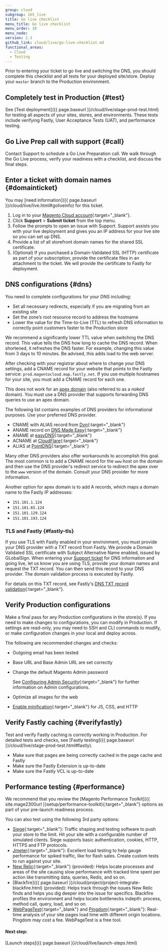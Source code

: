 ```yaml
---
group: cloud
subgroup: 165_live
title: Go live checklist
menu_title: Go live checklist
menu_order: 10
menu_node:
version: 2.3
github_link: cloud/live/go-live-checklist.md
functional_areas:
  - Cloud
  - Testing
---
```


Prior to entering your ticket to go live and switching the DNS, you should complete this checklist and all tests for your deployed site/store. Deploy your `master` branch to the Production environment.

## Completely test in Production {#test}
See [Test deployment]({{ page.baseurl }}/cloud/live/stage-prod-test.html) for testing all aspects of your sites, stores, and environments. These tests include verifying Fastly, User Acceptance Tests (UAT), and performance testing.

## Go Live Prep call with support {#call}
Contact Support to schedule a Go Live Preparation call. We walk through the Go Live process, verify your readiness with a checklist, and discuss the final steps.

## Enter a ticket with domain names {#domainticket}
You may [need information]({{ page.baseurl }}/cloud/live/live.html#goliveinfo) for this ticket.

1.	Log in to your [Magento Cloud account](https://accounts.magento.cloud){:target="_blank"}.
2.	Click **Support** > **Submit ticket** from the top menu.
3.	Follow the prompts to open an issue with Support.	Support assists you with your live deployment and gives you an IP address for your live site so you can set up DNS.
5. Provide a list of all storefront domain names for the shared SSL certificate.
4. (Optional) If you purchased a Domain-Validated SSL (HTTP) certificate as part of your subscription, provide the certificate files in an attachment to the ticket. We will provide the certificate to Fastly for deployment.

## DNS configurations {#dns}
You need to complete configurations for your DNS including:

* Set all necessary redirects, especially if you are migrating from an existing site
*	Set the zone’s root resource record to address the hostname
*	Lower the value for the Time-to-Live (TTL) to refresh DNS information to correctly point customers faster to the Production store

  We recommend a significantly lower TTL value when switching the DNS record. This value tells the DNS how long to cache the DNS record. When shortened, it refreshes the DNS faster. For example, changing this value from 3 days to 10 minutes. Be advised, this adds load to the web server.

After checking with your registrar about where to change your DNS settings, add a CNAME record for your website that points to the Fastly service: `prod.magentocloud.map.fastly.net`. If you use multiple hostnames for your site, you must add a CNAME record for each one.

<div class="bs-callout bs-callout-info" id="info">
<p>This does not work for an <a href="https://blog.cloudflare.com/zone-apex-naked-domain-root-domain-cname-supp" target="_blank">apex domain</a> (also referred to as a <em>naked</em> domain). You must use a DNS provider that supports forwarding DNS queries to use an apex domain.</p>
</div>

The following list contains examples of DNS providers for informational purposes. Use your preferred DNS provider.

*	CNAME with ALIAS record from [Dyn](http://dyn.com){:target="_blank"}
*	ANAME record on [DNS Made Easy](http://www.dnsmadeeasy.com){:target="_blank"}
*	ANAME at [easyDNS](https://www.easydns.com){:target="_blank"}
*	ACNAME at [CloudFlare](https://www.cloudflare.com){:target="_blank"}
*	ALIAS at [PointDNS](https://pointhq.com){:target="_blank"}

Many other DNS providers also offer workarounds to accomplish this goal. The most common is to add a CNAME record for the `www` host on the domain and then use the DNS provider's redirect service to redirect the apex over to the `www` version of the domain. Consult your DNS provider for more information.

Another option for apex domain is to add A records, which maps a domain name to the Fastly IP addresses:
* `151.101.1.124`
* `151.101.65.124`
* `151.101.129.124`
* `151.101.193.124`

### TLS and Fastly {#fastly-tls}
If you use TLS with Fastly enabled in your environment, you must provide your DNS provider with a TXT record from Fastly. We provide a Domain Validated SSL certificate with Subject Alternative Name enabled, issued by GLobalSign. When entering your [Support ticket](#dns) for DNS information and going live, let us know you are using TLS, provide your domain names and request the TXT record. You can then send this record to your DNS provider. The domain validation process is executed by Fastly.

For details on this TXT record, see Fastly's [DNS TXT record validation](https://docs.fastly.com/guides/securing-communications/domain-validation-for-tls-certificates#dns-text-record-verification){:target="_blank"}.

## Verify Production configurations
Make a final pass for any Production configurations in the store(s). If you need to make changes to configurations, you can modify in Production. If settings are read-only, you may need to SSH and CLI commands to modify, or make configuration changes in your local and deploy across.

The following are recommended changes and checks:

*	Outgoing email has been tested
*	Base URL and Base Admin URL are set correctly
*	Change the default Magento Admin password

	See [Configuring Admin Security](http://docs.magento.com/m2/ee/user_guide/stores/security-admin.html){:target="_blank"} for further information on Admin configurations.
*	Optimize all images for the web
*	[Enable minification](http://docs.magento.com/m2/ee/user_guide/system/file-optimization.html){:target="_blank"} for JS, CSS, and HTTP

## Verify Fastly caching {#verifyfastly}
Test and verify Fastly caching is correctly working in Production. For detailed tests and checks, see [Fastly testing]({{ page.baseurl }}/cloud/live/stage-prod-test.html#fastly).

*	Make sure that pages are being correctly cached in the page cache and Fastly
*	Make sure the Fastly Extension is up-to-date
*	Make sure the Fastly VCL is up-to-date

## Performance testing {#performance}
We recommend that you review the [Magento Performance Toolkit]({{ site.mage2300url }}setup/performance-toolkit){:target="_blank"} options as part of your pre-launch readiness process.

You can also test using the following 3rd party options:

* [Siege](https://www.joedog.org/siege-home/){:target="_blank"}: Traffic shaping and testing software to push your store to the limit. Hit your site with a configurable number of simulated clients. Siege supports basic authentication, cookies, HTTP, HTTPS and FTP protocols.
* [Jmeter](http://jmeter.apache.org/){:target="_blank"}: Excellent load testing to help gauge performance for spiked traffic, like for flash sales. Create custom tests to run against your site.
* [New Relic](https://support.newrelic.com/){:target="_blank"} (provided): Helps locate processes and areas of the site causing slow performance with tracked time spent per action like transmitting data, queries, Redis, and so on.
* [Blackfire]({{ page.baseurl }}/cloud/project/project-integrate-blackfire.html) (provided): Helps track through the issues New Relic finds and helps you dig deeper into the issue for specifics. Blackfire profiles the environment and helps locate bottlenecks indepth: process, method call, query, load, and so on.
* [WebPageTest](https://www.webpagetest.org/){:target="_blank"} and [Pingdom](https://www.pingdom.com/){:target="_blank"}: Real-time analysis of your site pages load time with different origin locations. Pingdom may cost a fee. WebPageTest is a free tool.

#### Next step:
[Launch steps]({{ page.baseurl }}/cloud/live/launch-steps.html)
